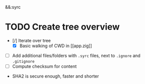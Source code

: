 &&:syrc

# TODO Create tree overview
- [/] Iterate over tree
	- [x] Basic walking of CWD in [[app.zig]]
- [ ] Add additional files/folders with `.syrc` files, next to `.ignore` and `.gitignore`
- [ ] Compute checksum for content
 - SHA2 is secure enough, faster and shorter
